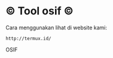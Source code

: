 # © Tool osif ©
Cara menggunakan lihat di website kami:
<!-- wp:code -->
<pre class="wp-block-code"><code>http://termux.id/
</code></pre>
<!-- /wp:code -->

OSIF
